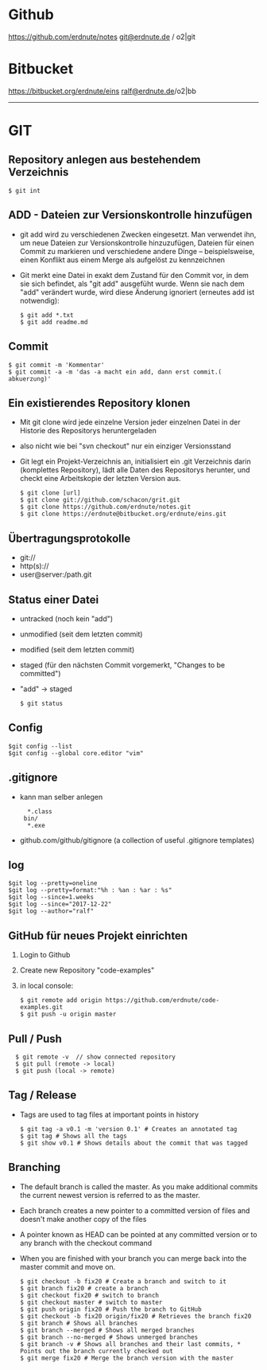 
# Github
https://github.com/erdnute/notes
git@erdnute.de / o2|git

# Bitbucket
https://bitbucket.org/erdnute/eins
ralf@erdnute.de/o2|bb

---------------------------------------------------------------------

# GIT

## Repository anlegen aus bestehendem Verzeichnis
    $ git int

## ADD - Dateien  zur Versionskontrolle hinzufügen
* git add wird zu verschiedenen Zwecken eingesetzt. Man verwendet ihn, um neue Dateien zur Versionskontrolle hinzuzufügen, Dateien für einen Commit zu markieren und verschiedene andere Dinge – beispielsweise, einen Konflikt aus einem Merge als aufgelöst zu kennzeichnen
* Git merkt eine Datei in exakt dem Zustand für den Commit vor, in dem sie sich befindet, als "git add" ausgefüht wurde. Wenn sie nach dem "add" verändert wurde, wird diese Änderung ignoriert (erneutes add ist notwendig):

      $ git add *.txt
      $ git add readme.md

## Commit
    $ git commit -m 'Kommentar'
    $ git commit -a -m 'das -a macht ein add, dann erst commit.( abkuerzung)'

## Ein existierendes Repository klonen
* Mit git clone wird jede einzelne Version jeder einzelnen Datei in der Historie des Repositorys heruntergeladen
* also nicht wie bei "svn checkout" nur ein einziger Versionsstand
* Git legt ein Projekt-Verzeichnis an, initialisiert ein .git Verzeichnis darin (komplettes Repository), lädt alle Daten des Repositorys herunter, und checkt eine Arbeitskopie der letzten Version aus.

      $ git clone [url]
      $ git clone git://github.com/schacon/grit.git
      $ git clone https://github.com/erdnute/notes.git
      $ git clone https://erdnute@bitbucket.org/erdnute/eins.git

## Übertragungsprotokolle
* git:// 
* http(s):// 
* user@server:/path.git

## Status einer Datei
* untracked (noch kein "add")
* unmodified (seit dem letzten commit)
* modified (seit dem letzten commit)
* staged (für den nächsten Commit vorgemerkt, "Changes to be committed")
* "add" -> staged

      $ git status


## Config
    $git config --list
    $git config --global core.editor "vim"

## .gitignore
* kann man selber anlegen

        *.class
       bin/
        *.exe

* github.com/github/gitignore (a collection of useful .gitignore templates)


## log

    $git log --pretty=oneline
    $git log --pretty=format:"%h : %an : %ar : %s"
    $git log --since=1.weeks
    $git log --since="2017-12-22"
    $git log --author="ralf"

## GitHub für neues Projekt einrichten
1. Login to Github
2. Create new Repository "code-examples"
3. in local console:

       $ git remote add origin https://github.com/erdnute/code-examples.git
       $ git push -u origin master

## Pull / Push

      $ git remote -v  // show connected repository
      $ git pull (remote -> local)
      $ git push (local -> remote)

## Tag / Release
* Tags are used to tag files at important points in history

      $ git tag -a v0.1 -m 'version 0.1' # Creates an annotated tag
      $ git tag # Shows all the tags
      $ git show v0.1 # Shows details about the commit that was tagged

## Branching
* The default branch is called the master. As you make additional commits the current newest version is referred to as the master.
* Each branch creates a new pointer to a committed version of files and doesn't make another copy of the files
* A pointer known as HEAD can be pointed at any committed version or to any branch with the checkout command
* When you are finished with your branch you can merge back into the master commit and move on.

      $ git checkout -b fix20 # Create a branch and switch to it
      $ git branch fix20 # create a branch
	  $ git checkout fix20 # switch to branch
      $ git checkout master # switch to master
      $ git push origin fix20 # Push the branch to GitHub
      $ git checkout -b fix20 origin/fix20 # Retrieves the branch fix20
      $ git branch # Shows all branches
      $ git branch --merged # Shows all merged branches
      $ git branch --no-merged # Shows unmerged branches
      $ git branch -v # Shows all branches and their last commits, * Points out the branch currently checked out
      $ git merge fix20 # Merge the branch version with the master

   



